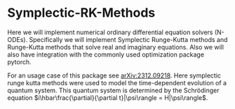 # Symplectic-RK-Methods
Here we will implement numerical ordinary differential equation solvers (N-ODEs). Specifically we will implement Symplectic Runge-Kutta methods and Runge-Kutta methods that solve real and imaginary equations. Also we will also have integration with the commonly used optimization package pytorch.

For an usage case of this package see [arXiv:2312.09218](https://arxiv.org/pdf/2312.09218). Here symplectic runge kutta methods were used to model the time-dependent evolution of a quantum system. This quantum system is determined by the Schrödinger equation $i\hbar\frac{\partial}{\partial t}|\psi\rangle = H|\psi\rangle$.
